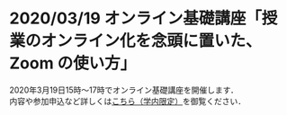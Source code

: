 
# 2020/03/19 オンライン基礎講座「授業のオンライン化を念頭に置いた、Zoom の使い方」


2020年3月19日15時～17時でオンライン基礎講座を開催します．  
内容や参加申込など詳しくは<a href="https://www.ut-portal.u-tokyo.ac.jp/notice/index.php?q=32134" target="_blank">こちら（学内限定）</a>を御覧ください．  


